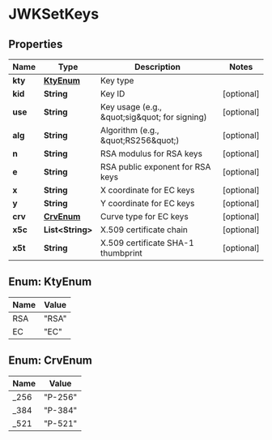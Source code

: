 # JWKSetKeys

## Properties
Name | Type | Description | Notes
------------ | ------------- | ------------- | -------------
**kty** | [**KtyEnum**](#KtyEnum) | Key type | 
**kid** | **String** | Key ID |  [optional]
**use** | **String** | Key usage (e.g., \&quot;sig\&quot; for signing) |  [optional]
**alg** | **String** | Algorithm (e.g., \&quot;RS256\&quot;) |  [optional]
**n** | **String** | RSA modulus for RSA keys |  [optional]
**e** | **String** | RSA public exponent for RSA keys |  [optional]
**x** | **String** | X coordinate for EC keys |  [optional]
**y** | **String** | Y coordinate for EC keys |  [optional]
**crv** | [**CrvEnum**](#CrvEnum) | Curve type for EC keys |  [optional]
**x5c** | **List&lt;String&gt;** | X.509 certificate chain |  [optional]
**x5t** | **String** | X.509 certificate SHA-1 thumbprint |  [optional]

<a name="KtyEnum"></a>
## Enum: KtyEnum
Name | Value
---- | -----
RSA | &quot;RSA&quot;
EC | &quot;EC&quot;

<a name="CrvEnum"></a>
## Enum: CrvEnum
Name | Value
---- | -----
_256 | &quot;P-256&quot;
_384 | &quot;P-384&quot;
_521 | &quot;P-521&quot;
